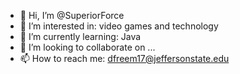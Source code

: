 - 👋 Hi, I’m @SuperiorForce
- 👀 I’m interested in: video games and technology
- 🌱 I’m currently learning: Java
- 💞️ I’m looking to collaborate on ...
- 📫 How to reach me: dfreem17@jeffersonstate.edu

<!---
SuperiorForce/SuperiorForce is a ✨ special ✨ repository because its `README.md` (this file) appears on your GitHub profile.
You can click the Preview link to take a look at your changes.
--->

